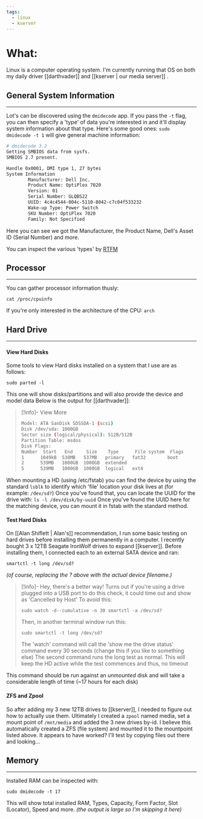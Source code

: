 ```yaml
---
tags:
  - linux
  - kserver
---
```


# What:
Linux is a computer operating system.  I'm currently running that OS on both my daily driver [[darthvader]] and [[kserver | our media server]] .


## General System Information
---
Lot's can be discovered using the `dmidecode` app.
If you pass the `-t` flag, you can then specify a 'type' of data you're interested in and it'll display system information about that type.  Here's some good ones:
`sudo dmidecode -t 1` will give general machine information:
```bash
# dmidecode 3.2
Getting SMBIOS data from sysfs.
SMBIOS 2.7 present.

Handle 0x0001, DMI type 1, 27 bytes
System Information
        Manufacturer: Dell Inc.
        Product Name: OptiPlex 7020
        Version: 01
        Serial Number: GLQBS22
        UUID: 4c4c4544-004c-5110-8042-c7c04f533232
        Wake-up Type: Power Switch
        SKU Number: OptiPlex 7020
        Family: Not Specified
```
Here you can see we got the Manufacturer, the Product Name, Dell's Asset ID (Serial Number) and more.

You can inspect the various 'types' by [RTFM](https://www.dictionary.com/browse/rtfm)


## Processor
---
You can gather processor information thusly:
```shell
cat /proc/cpuinfo
```

If you're only interested in the architecture of the CPU:
`arch`

## Hard Drive
---
#### View Hard Disks
Some tools to view Hard disks installed on a system that I use are as follows:
```shell
sudo parted -l
```
This one will show disks/partitions and will also provide the device and model data
Below is the output for [[darthvader]]:
>[!info]- View More
>```bash
>Model: ATA SanDisk SDSSDA-1 (scsi)
>Disk /dev/sda: 1000GB
>Sector size (logical/physical): 512B/512B
>Partition Table: msdos
>Disk Flags:
>Number  Start   End     Size    Type      File system  Flags
 >1      1049kB  538MB   537MB   primary   fat32        boot
 >2      539MB   1000GB  1000GB  extended
 >5      539MB   1000GB  1000GB  logical   ext4
>```

When mounting a HD (using /etc/fstab) you can find the device by using the standard `lsblk` to identify which 'file' location your disk lives at (for example: `/dev/sd?`)
Once you've found that, you can locate the UUID for the drive with:
`ls -l /dev/disk/by-uuid` 
Once you've found the UUID here for the matching device, you can mount it in fstab with the standard method.


#### Test Hard Disks
On [[Alan Shiflett | Alan's]] recommendation, I run some basic testing on hard drives before installing them permanently in a computer.
I recently bought 3 x 12TB Seagate IronWolf drives to expand [[kserver]].
Before installing them, I connected each to an external SATA device and ran:

```shell
smartctl -t long /dev/sd?
```
_(of course, replacing the ? above with the actual device filename.)_

>[!info]- Hey, there's a better way!
>Turns out if you're using a drive plugged into a USB port to do this check, it could time out and show as 'Cancelled by Host'
>To avoid this:
>```
>sudo watch -d--cumulative -n 30 smartctl -a /dev/sd?
>```
> Then, in another terminal window run this:
> ```
> sudo smartctl -t long /dev/sd?
> ```
> The 'watch' command will call the 'show me the drive status' command every 30 seconds (change this if you like to something else)
> The second command runs the long test as normal.  This will keep the HD active while the test commences and thus, no timeout

This command should be run against an _unmounted_ disk and will take a considerable length of time (~17 hours for each disk)


#### ZFS and Zpool
So after adding my 3 new 12TB drives to [[kserver]], I needed to figure out how to actually use them.  Ultimately I created a `zpool` named media, set a mount point of `/mnt/media` and added the 3 new drives by-id.  I believe this automatically created a ZFS (file system) and mounted it to the mountpoint listed above.  It appears to have worked?  I'll test by copying files out there and looking...


## Memory
---
Installed RAM can be inspected with:
```shell
sudo dmidecode -t 17
```
This will show total installed RAM, Types, Capacity, Form Factor, Slot (Locator), Speed and more.  _(the output is large so I'm skipping it here)_